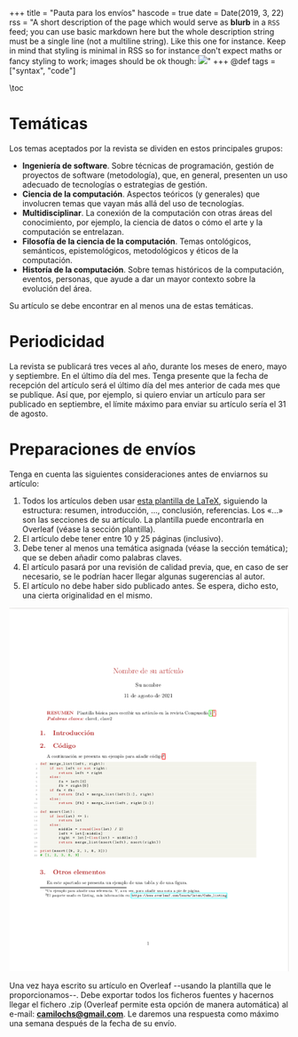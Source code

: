 +++
title = "Pauta para los envíos"
hascode = true
date = Date(2019, 3, 22)
rss = "A short description of the page which would serve as **blurb** in a `RSS` feed; you can use basic markdown here but the whole description string must be a single line (not a multiline string). Like this one for instance. Keep in mind that styling is minimal in RSS so for instance don't expect maths or fancy styling to work; images should be ok though: ![](https://upload.wikimedia.org/wikipedia/en/3/32/Rick_and_Morty_opening_credits.jpeg)"
+++
@def tags = ["syntax", "code"]

\toc
# Temáticas

Los temas aceptados por la revista se dividen en estos principales grupos:


* **Ingeniería de software**. Sobre técnicas de programación, gestión de proyectos de software (metodología), que, en general, presenten un uso adecuado de tecnologías o estrategias de gestión.
* **Ciencia de la computación**. Aspectos teóricos (y generales) que involucren temas que vayan más allá del uso de tecnologías. 
* **Multidisciplinar**. La conexión de la computación con otras áreas del conocimiento, por ejemplo, la ciencia de datos o cómo el arte y la computación se entrelazan. 
* **Filosofía de la ciencia de la computación**. Temas ontológicos, semánticos, epistemológicos, metodológicos y éticos de la computación. 
* **Historía de la computación**. Sobre temas históricos de la computación, eventos, personas, que ayude a dar un mayor contexto sobre la evolución del área.

Su artículo se debe encontrar en al menos una de estas temáticas.


# Periodicidad
La revista se publicará tres veces al año, durante los meses de enero, mayo y septiembre. En el último día del mes. Tenga presente que la fecha de recepción del artículo será el último día del mes anterior de cada mes que se publique. Así que, por ejemplo, si quiero enviar un artículo para ser publicado en septiembre, el límite máximo para enviar su artículo sería el 31 de agosto. 
 

# Preparaciones de envíos

Tenga en cuenta las siguientes consideraciones antes de enviarnos su artículo:
 
1. Todos los artículos deben usar [esta plantilla de LaTeX](https://www.overleaf.com/latex/templates/revista-compusofia-plantilla/pgsqynrysxmc), siguiendo la estructura: resumen, introducción, ..., conclusión, referencias. Los «...» son las secciones de su artículo. La plantilla puede encontrarla en Overleaf (véase la sección plantilla).
2. El artículo debe tener entre 10 y 25 páginas (inclusivo).
3. Debe tener al menos una temática asignada (véase la sección temática); que se deben añadir como palabras claves.
4. El artículo pasará por una revisión de calidad previa, que, en caso de ser necesario, se le podrían hacer llegar algunas sugerencias al autor.
5. El artículo no debe haber sido publicado antes. Se espera, dicho esto, una cierta originalidad en el mismo.

![Logo](/assets/plantilla-latex.png)
 
Una vez haya escrito su artículo en Overleaf --usando la plantilla que le proporcionamos--. Debe exportar todos los ficheros fuentes y hacernos llegar el fichero .zip (Overleaf permite esta opción de manera automática) al e-mail: **camilochs@gmail.com**. Le daremos una respuesta como máximo una semana después de la fecha de su envío.


  

